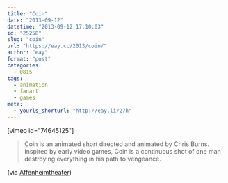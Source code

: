 ```yaml
---
title: "Coin"
date: "2013-09-12"
datetime: "2013-09-12 17:10:03"
id: "25258"
slug: "coin"
url: "https://eay.cc/2013/coin/"
author: "eay"
format: "post"
categories:
  - 0815
tags:
  - animation
  - fanart
  - games
meta:
  - yourls_shorturl: "http://eay.li/27h"
---
```


\[vimeo id="74645125"\]

> Coin is an animated short directed and animated by Chris Burns. Inspired by early video games, Coin is a continuous shot of one man destroying everything in his path to vengeance.

(via [Affenheimtheater](http://blog.affenheimtheater.de/2013/09/07/coin/))
